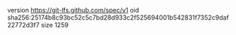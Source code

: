 version https://git-lfs.github.com/spec/v1
oid sha256:25174b8c93bc52c5c7bd28d933c2f525694001b542831f7352c9daf22772d3f7
size 1259
